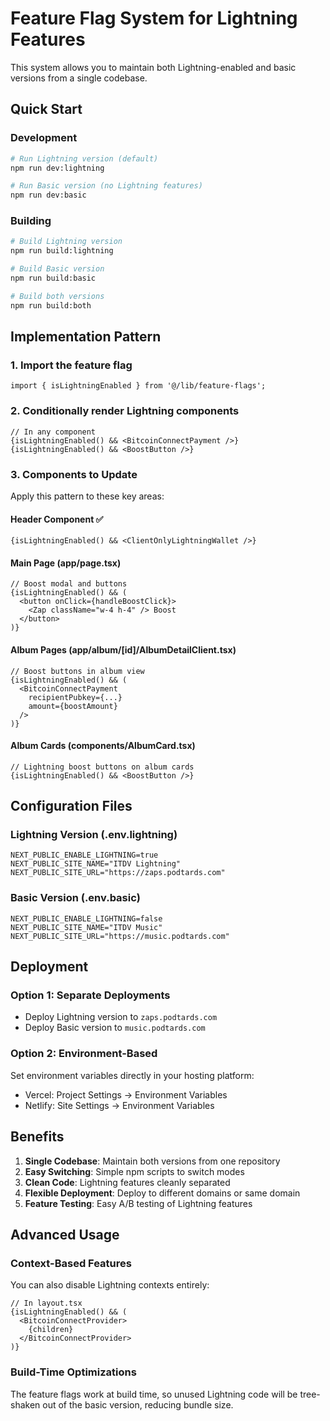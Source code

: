 # Feature Flag System for Lightning Features

This system allows you to maintain both Lightning-enabled and basic versions from a single codebase.

## Quick Start

### Development
```bash
# Run Lightning version (default)
npm run dev:lightning

# Run Basic version (no Lightning features)
npm run dev:basic
```

### Building
```bash
# Build Lightning version
npm run build:lightning

# Build Basic version
npm run build:basic

# Build both versions
npm run build:both
```

## Implementation Pattern

### 1. Import the feature flag
```tsx
import { isLightningEnabled } from '@/lib/feature-flags';
```

### 2. Conditionally render Lightning components
```tsx
// In any component
{isLightningEnabled() && <BitcoinConnectPayment />}
{isLightningEnabled() && <BoostButton />}
```

### 3. Components to Update

Apply this pattern to these key areas:

#### Header Component ✅
```tsx
{isLightningEnabled() && <ClientOnlyLightningWallet />}
```

#### Main Page (app/page.tsx)
```tsx
// Boost modal and buttons
{isLightningEnabled() && (
  <button onClick={handleBoostClick}>
    <Zap className="w-4 h-4" /> Boost
  </button>
)}
```

#### Album Pages (app/album/[id]/AlbumDetailClient.tsx)
```tsx
// Boost buttons in album view
{isLightningEnabled() && (
  <BitcoinConnectPayment 
    recipientPubkey={...}
    amount={boostAmount}
  />
)}
```

#### Album Cards (components/AlbumCard.tsx)
```tsx
// Lightning boost buttons on album cards
{isLightningEnabled() && <BoostButton />}
```

## Configuration Files

### Lightning Version (.env.lightning)
```env
NEXT_PUBLIC_ENABLE_LIGHTNING=true
NEXT_PUBLIC_SITE_NAME="ITDV Lightning"
NEXT_PUBLIC_SITE_URL="https://zaps.podtards.com"
```

### Basic Version (.env.basic)
```env
NEXT_PUBLIC_ENABLE_LIGHTNING=false
NEXT_PUBLIC_SITE_NAME="ITDV Music"
NEXT_PUBLIC_SITE_URL="https://music.podtards.com"
```

## Deployment

### Option 1: Separate Deployments
- Deploy Lightning version to `zaps.podtards.com`
- Deploy Basic version to `music.podtards.com`

### Option 2: Environment-Based
Set environment variables directly in your hosting platform:
- Vercel: Project Settings → Environment Variables
- Netlify: Site Settings → Environment Variables

## Benefits

1. **Single Codebase**: Maintain both versions from one repository
2. **Easy Switching**: Simple npm scripts to switch modes
3. **Clean Code**: Lightning features cleanly separated
4. **Flexible Deployment**: Deploy to different domains or same domain
5. **Feature Testing**: Easy A/B testing of Lightning features

## Advanced Usage

### Context-Based Features
You can also disable Lightning contexts entirely:

```tsx
// In layout.tsx
{isLightningEnabled() && (
  <BitcoinConnectProvider>
    {children}
  </BitcoinConnectProvider>
)}
```

### Build-Time Optimizations
The feature flags work at build time, so unused Lightning code will be tree-shaken out of the basic version, reducing bundle size.